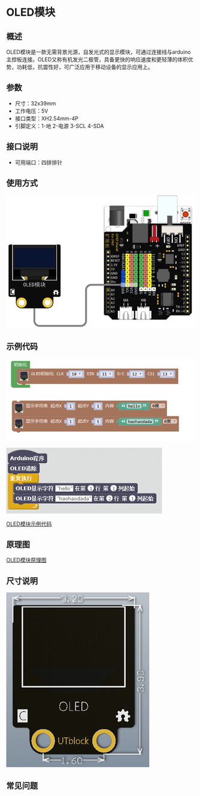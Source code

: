# OLED模块

## 概述

OLED模块是一款无需背景光源，自发光式的显示模块，可通过连接线与arduino主控板连接。OLED又称有机发光二极管，具备更快的响应速度和更轻薄的体积优势，功耗低，抗震性好，可广泛应用于移动设备的显示应用上。

## 参数

* 尺寸：32x39mm
* 工作电压：5V
* 接口类型：XH2.54mm-4P
* 引脚定义：1-地 2-电源 3-SCL 4-SDA

## 接口说明

* 可用端口：四排排针

## 使用方式

![](../../.gitbook/assets/arduino-26.png)

## 示例代码

![](../../.gitbook/assets/arduino-198.png)

![](../../.gitbook/assets/arduino-49.png)

[OLED模块示例代码](http://www.haohaodada.com/show.php?id=956375)

## 原理图

[OLED模块原理图](https://github.com/Haohaodada-official/docs/blob/master/jiao-xue-chan-pin/pdf/yuan-li-tu/OLED%E6%A8%A1%E5%9D%97.pdf)

## 尺寸说明

![](../../.gitbook/assets/arduino-09.png)

## 常见问题

